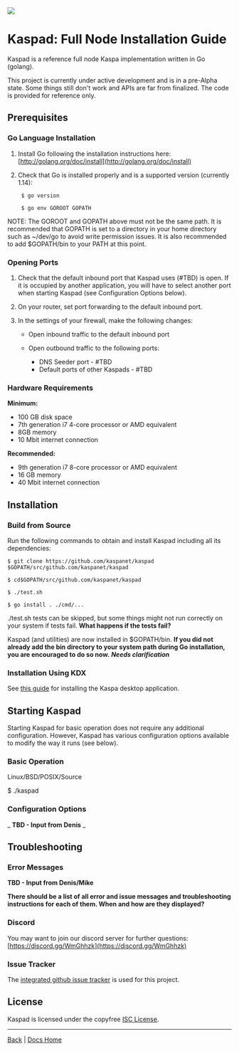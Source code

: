 ![](RackMultipart20201215-4-15jlsns_html_ba4ab6024277b8b9.gif)

# Kaspad: Full Node Installation Guide

Kaspad is a reference full node Kaspa implementation written in Go (golang).

This project is currently under active development and is in a pre-Alpha state. Some things still don&#39;t work and APIs are far from finalized. The code is provided for reference only.

## Prerequisites

### Go Language Installation

1. Install Go following the installation instructions here:
[http://golang.org/doc/install](http://golang.org/doc/install)  
2. Check that Go is installed properly and is a supported version (currently 1.14):



        $ go version

        $ go env GOROOT GOPATH


NOTE: The GOROOT and GOPATH above must not be the same path. It is recommended that GOPATH is set to a directory in your home directory such as ~/dev/go to avoid write permission issues. It is also recommended to add $GOPATH/bin to your PATH at this point.

### Opening Ports

1. Check that the default inbound port that Kaspad uses (#TBD) is open.
 If it is occupied by another application, you will have to select another port when starting Kaspad (see Configuration Options below).
2. On your router, set port forwarding to the default inbound port.
3. In the settings of your firewall, make the following changes:

    - Open inbound traffic to the default inbound port
    - Open outbound traffic to the following ports:

        - DNS Seeder port - #TBD
        - Default ports of other Kaspads - #TBD

### Hardware Requirements

**Minimum:**
- 100 GB disk space
- 7th generation i7 4-core processor or AMD equivalent
- 8GB memory
- 10 Mbit internet connection

**Recommended:**
- 9th generation i7 8-core processor or AMD equivalent
- 16 GB memory
- 40 Mbit internet connection

## Installation

### Build from Source

Run the following commands to obtain and install Kaspad including all its dependencies:

    $ git clone https://github.com/kaspanet/kaspad $GOPATH/src/github.com/kaspanet/kaspad

    $ cd$GOPATH/src/github.com/kaspanet/kaspad

    $ ./test.sh

    $ go install . ./cmd/...

./test.sh tests can be skipped, but some things might not run correctly on your system if tests fail. **What happens if the tests fail?** 

Kaspad (and utilities) are now installed in $GOPATH/bin. **If you did not already add the bin directory to your system path during Go installation, you are encouraged to do so now.** 
 ***Needs clarification*** 

### Installation Using KDX

See [this guide](/Getting%20Started/Desktop%20Installation.md) for installing the Kaspa desktop application.

## Starting Kaspad

Starting Kaspad for basic operation does not require any additional configuration. However, Kaspad has various configuration options available to modify the way it runs (see below).

### Basic Operation

Linux/BSD/POSIX/Source

$ ./kaspad

### Configuration Options

_ **TBD - Input from Denis** _

## Troubleshooting

### Error Messages

**TBD - Input from Denis/Mike**

**There should be a list of all error and issue messages and troubleshooting instructions for each of them. When and how are they displayed?**

### Discord

You may want to join our discord server for further questions: [https://discord.gg/WmGhhzk](https://discord.gg/WmGhhzk)

### Issue Tracker

The [integrated github issue tracker](https://github.com/kaspanet/kaspad/issues) is used for this project.

## License

Kaspad is licensed under the copyfree [ISC License](https://choosealicense.com/licenses/isc/).

---

[Back](/Getting%20Started/README.md) | [Docs Home](../../main/README.md)
